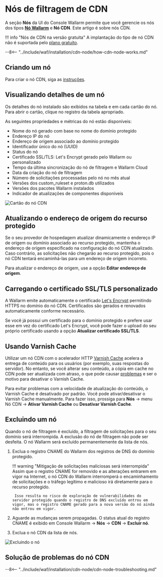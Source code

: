 [cdn-node-operation-scheme]:        ../../images/waf-installation/quickstart/cdn-node-scheme.png
[data-to-wallarm-cloud-docs]:       ../rules/sensitive-data-rule.md
[operation-modes-docs]:             ../../admin-en/configure-wallarm-mode.md
[operation-mode-rule-docs]:         ../rules/wallarm-mode-rule.md
[wallarm-cloud-docs]:               ../../about-wallarm/overview.md#cloud
[cdn-node-creation-modal]:          ../../images/waf-installation/quickstart/cdn-node-creation-modal.png
[cname-required-modal]:             ../../images/waf-installation/quickstart/cname-required-modal.png
[attacks-in-ui]:                    ../../images/admin-guides/test-attacks-quickstart.png
[user-roles-docs]:                  ../settings/users.md
[update-origin-ip-docs]:            #updating-the-origin-address-of-the-protected-resource
[rules-docs]:                       ../rules/intro.md
[ip-lists-docs]:                    ../ip-lists/overview.md
[integration-docs]:                 ../settings/integrations/integrations-intro.md
[trigger-docs]:                     ../triggers/triggers.md
[application-docs]:                 ../settings/applications.md
[events-docs]:                      ../events/check-attack.md
[graylist-populating-docs]:         ../ip-lists/graylist.md#managing-graylist
[link-app-conf]:                    ../settings/applications.md
[using-varnish-cache]:              #using-varnish-cache

# Nós de filtragem de CDN

A seção **Nós** da UI do Console Wallarm permite que você gerencie os nós dos tipos [**Nó Wallarm**](nodes.md) e **Nó CDN**. Este artigo é sobre nós CDN.

!!! info "Nós de CDN na versão gratuita"
    A implantação do tipo de nó CDN não é suportada pelo [plano gratuito](../../about-wallarm/subscription-plans.md#free-tier-subscription-plan-us-cloud).

--8<-- "../include/waf/installation/cdn-node/how-cdn-node-works.md"

## Criando um nó

Para criar o nó CDN, siga as [instruções](../../installation/cdn-node.md).

## Visualizando detalhes de um nó

Os detalhes do nó instalado são exibidos na tabela e em cada cartão do nó. Para abrir o cartão, clique no registro da tabela apropriado.

As seguintes propriedades e métricas do nó estão disponíveis:

* Nome do nó gerado com base no nome do domínio protegido
* Endereço IP do nó
* Endereço de origem associado ao domínio protegido
* Identificador único do nó (UUID)
* Status do nó
* Certificado SSL/TLS: Let's Encrypt gerado pelo Wallarm ou personalizado
* Tempo da última sincronização do nó de filtragem e Wallarm Cloud
* Data da criação do nó de filtragem
* Número de solicitações processadas pelo nó no mês atual
* Versões dos custom_ruleset e proton.db utilizados
* Versões dos pacotes Wallarm instalados
* Indicador de atualizações de componentes disponíveis

![Cartão do nó CDN](../../images/user-guides/nodes/view-cdn-node-comp-vers.png)

## Atualizando o endereço de origem do recurso protegido

Se o seu provedor de hospedagem atualizar dinamicamente o endereço IP de origem ou domínio associado ao recurso protegido, mantenha o endereço de origem especificado na configuração do nó CDN atualizado. Caso contrário, as solicitações não chegarão ao recurso protegido, pois o nó CDN tentará encaminhá-las para um endereço de origem incorreto.

Para atualizar o endereço de origem, use a opção **Editar endereço de origem**.

## Carregando o certificado SSL/TLS personalizado

A Wallarm emite automaticamente o certificado [Let's Encrypt](https://letsencrypt.org/) permitindo HTTPS no domínio do nó CDN. Certificados são gerados e renovados automaticamente conforme necessário.

Se você já possui um certificado para o domínio protegido e prefere usar esse em vez do certificado Let's Encrypt, você pode fazer o upload do seu próprio certificado usando a opção **Atualizar certificado SSL/TLS**.

## Usando Varnish Cache

Utilizar um nó CDN com o acelerador HTTP [Varnish Cache](https://varnish-cache.org/intro/index.html#intro) acelera a entrega de conteúdo para os usuários (por exemplo, suas respostas do servidor). No entanto, se você alterar seu conteúdo, a cópia em cache no CDN pode ser atualizada com atraso, o que pode causar [problemas](#why-is-there-a-delay-in-the-update-of-the-content-protected-by-the-cdn-node) e ser o motivo para desativar o Varnish Cache.

Para evitar problemas com a velocidade de atualização do conteúdo, o Varnish Cache é desativado por padrão. Você pode ativar/desativar o Varnish Cache manualmente. Para fazer isso, prossiga para **Nós** → menu Nó CDN → **Ativar Varnish Cache** ou **Desativar Varnish Cache**.

## Excluindo um nó

Quando o nó de filtragem é excluído, a filtragem de solicitações para o seu domínio será interrompida. A exclusão do nó de filtragem não pode ser desfeita. O nó Wallarm será excluído permanentemente da lista de nós.

1. Exclua o registro CNAME do Wallarm dos registros de DNS do domínio protegido.

    !!! warning "Mitigação de solicitações maliciosas será interrompida"
        Assim que o registro CNAME for removido e as alterações entrarem em vigor na Internet, o nó CDN do Wallarm interromperá o encaminhamento de solicitações e o tráfego legítimo e malicioso irá diretamente para o recurso protegido.

        Isso resulta no risco de exploração de vulnerabilidades do servidor protegido quando o registro de DNS excluído entrou em vigor, mas o registro CNAME gerado para a nova versão do nó ainda não entrou em vigor.
1. Aguarde as mudanças serem propagadas. O status atual do registro CNAME é exibido em Console Wallarm → **Nós** → **CDN** → **Excluir nó**.
1. Exclua o nó CDN da lista de nós.

![Excluindo o nó](../../images/user-guides/nodes/delete-cdn-node.png)

## Solução de problemas do nó CDN

--8<-- "../include/waf/installation/cdn-node/cdn-node-troubleshooting.md"